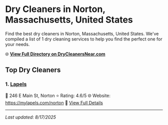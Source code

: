 # Dry Cleaners in Norton, Massachusetts, United States

Find the best dry cleaners in Norton, Massachusetts, United States. We've compiled a list of 1 dry cleaning services to help you find the perfect one for your needs.

🌐 **[View Full Directory on DryCleanersNear.com](https://drycleanersnear.com/city/US/Massachusetts/Norton)**

## Top Dry Cleaners

### 1. [Lapels](https://drycleanersnear.com/dryCleaner/688193bca2f5b6ba0749a057/lapels)
📍 246 E Main St, Norton
⭐ Rating: 4.6/5
🌐 Website: https://mylapels.com/norton
🔗 [View Full Details](https://drycleanersnear.com/dryCleaner/688193bca2f5b6ba0749a057/lapels)


---

*Last updated: 8/17/2025*
